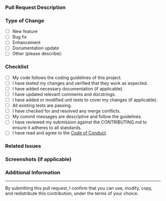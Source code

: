 <!-- 
Thank you for submitting a pull request! 
Please provide a clear and detailed description of the changes you have made. 
-->

### Pull Request Description

<!-- 
Explain the changes you have made in this pull request. 
Include the motivation behind the changes and any relevant information. 
If this pull request resolves an issue, reference it using "#issue_number". 
If this pull request introduces a new sample app, please include a detailed explanation of the application's purpose and functionality.
-->

### Type of Change

<!-- Place an "x" in the applicable box. -->

- [ ] New feature
- [ ] Bug fix
- [ ] Enhancement
- [ ] Documentation update
- [ ] Other (please describe):

### Checklist

<!-- 
Ensure that you have completed the following checklist before submitting the pull request. 
Place an "x" in the applicable box. 
-->

- [ ] My code follows the coding guidelines of this project.
- [ ] I have tested my changes and verified that they work as expected.
- [ ] I have added necessary documentation (if applicable).
- [ ] I have updated relevant comments and docstrings.
- [ ] I have added or modified unit tests to cover my changes (if applicable).
- [ ] All existing tests are passing.
- [ ] I have checked for and resolved any merge conflicts.
- [ ] My commit messages are descriptive and follow the guidelines.
- [ ] I have reviewed my submission against the CONTRIBUTING.md to ensure it adheres to all standards.
- [ ] I have read and agree to the [Code of Conduct](https://opensource.microsoft.com/codeofconduct/).

### Related Issues

<!-- 
Reference any related issues that are addressed by this pull request using "#issue_number".
For example: "Fixes #123" or "Addresses #456".
-->

### Screenshots (if applicable)

<!-- 
If your changes involve visual elements or user interface modifications, 
please provide relevant screenshots to help with the review process.
-->

### Additional Information

<!-- 
Add any additional context or information that may be useful for the reviewers.
-->

---
By submitting this pull request, I confirm that you can use, modify, copy, and redistribute this contribution, under the terms of your choice.

